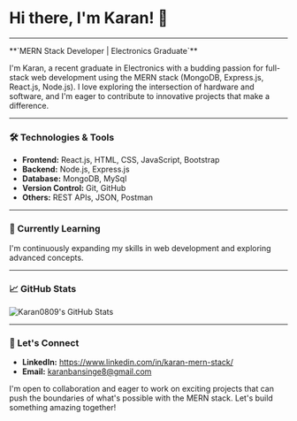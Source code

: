 # Hi there, I'm Karan! 👋
<hr>
**`MERN Stack Developer | Electronics Graduate`**

I'm Karan, a recent graduate in Electronics with a budding passion for full-stack web development using the MERN stack (MongoDB, Express.js, React.js, Node.js). I love exploring the intersection of hardware and software, and I'm eager to contribute to innovative projects that make a difference.

---

### 🛠️ Technologies & Tools

- **Frontend:** React.js, HTML, CSS, JavaScript, Bootstrap
- **Backend:** Node.js, Express.js
- **Database:** MongoDB, MySql
- **Version Control:** Git, GitHub
- **Others:** REST APIs, JSON, Postman

---

### 🌱 Currently Learning

I'm continuously expanding my skills in web development and exploring advanced concepts.

---

### 📈 GitHub Stats

![Karan0809's GitHub Stats](https://github-readme-stats.vercel.app/api?username=Karan0809&show_icons=true&theme=radical)

---

### 🤝 Let's Connect

- **LinkedIn:** https://www.linkedin.com/in/karan-mern-stack/
- **Email:** karanbansinge8@gmail.com

I'm open to collaboration and eager to work on exciting projects that can push the boundaries of what's possible with the MERN stack. Let's build something amazing together!
